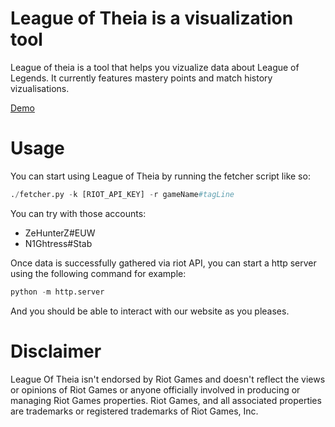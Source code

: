 # League of Theia is a visualization tool

League of theia is a tool that helps you vizualize data about League of Legends. It currently features mastery points and match history vizualisations.

[Demo](demo.gif)

# Usage

You can start using League of Theia by running the fetcher script like so:
```python
./fetcher.py -k [RIOT_API_KEY] -r gameName#tagLine 
```

You can try with those accounts:

- ZeHunterZ#EUW
- N1Ghtress#Stab

Once data is successfully gathered via riot API, you can start a http server using the following command for example:
```python
python -m http.server
```

And you should be able to interact with our website as you pleases.

# Disclaimer 

League Of Theia isn't endorsed by Riot Games and doesn't reflect the views or opinions of Riot Games or anyone officially involved in producing or managing Riot Games properties. Riot Games, and all associated properties are trademarks or registered trademarks of Riot Games, Inc.
